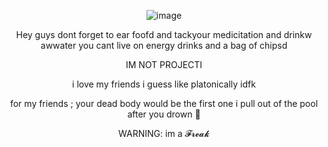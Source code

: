 <div align="center">
 
 ![image](https://github.com/user-attachments/assets/ef3a6147-25e8-46e2-9335-099d5ffce669)


Hey guys dont forget to ear foofd and tackyour medicitation and drinkw awwater you cant live on energy drinks and a bag of chipsd 

 IM NOT PROJECTI 

i love my friends i guess like platonically idfk

for my friends ;
your dead body would be the first one i pull out of the pool after you drown  💋

WARNING: im a 𝓕𝓻𝓮𝓪𝓴
</div>

